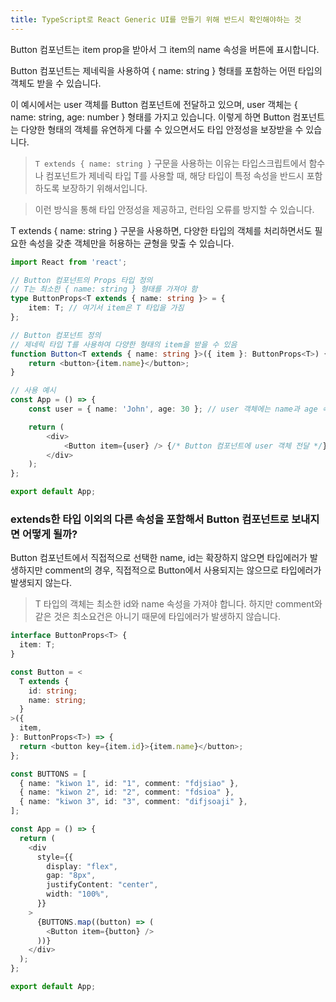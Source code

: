 ```yaml
---
title: TypeScript로 React Generic UI를 만들기 위해 반드시 확인해야하는 것
---
```


Button 컴포넌트는 item prop을 받아서 그 item의 name 속성을 버튼에 표시합니다. 

Button 컴포넌트는 제네릭을 사용하여 { name: string } 형태를 포함하는 어떤 타입의 객체도 받을 수 있습니다. 

이 예시에서는 user 객체를 Button 컴포넌트에 전달하고 있으며, user 객체는 { name: string, age: number } 형태를 가지고 있습니다. 이렇게 하면 Button 컴포넌트는 다양한 형태의 객체를 유연하게 다룰 수 있으면서도 타입 안정성을 보장받을 수 있습니다.

> `T extends { name: string }` 구문을 사용하는 이유는 타입스크립트에서 함수나 컴포넌트가 제네릭 타입 T를 사용할 때, 해당 타입이 특정 속성을 반드시 포함하도록 보장하기 위해서입니다. 

>이런 방식을 통해 타입 안정성을 제공하고, 런타임 오류를 방지할 수 있습니다. 

T extends { name: string } 구문을 사용하면, 다양한 타입의 객체를 처리하면서도 필요한 속성을 갖춘 객체만을 허용하는 균형을 맞출 수 있습니다.

```ts
import React from 'react';

// Button 컴포넌트의 Props 타입 정의
// T는 최소한 { name: string } 형태를 가져야 함
type ButtonProps<T extends { name: string }> = {
    item: T; // 여기서 item은 T 타입을 가짐
};

// Button 컴포넌트 정의
// 제네릭 타입 T를 사용하여 다양한 형태의 item을 받을 수 있음
function Button<T extends { name: string }>({ item }: ButtonProps<T>) {
    return <button>{item.name}</button>;
}

// 사용 예시
const App = () => {
    const user = { name: 'John', age: 30 }; // user 객체에는 name과 age 속성이 있음

    return (
        <div>
            <Button item={user} /> {/* Button 컴포넌트에 user 객체 전달 */}
        </div>
    );
};

export default App;

```


### extends한 타입 이외의 다른 속성을 포함해서 Button 컴포넌트로 보내지면 어떻게 될까?

Button 컴포넌트에서 직접적으로 선택한 name, id는 확장하지 않으면 타입에러가 발생하지만
comment의 경우, 직접적으로 Button에서 사용되지는 않으므로 타입에러가 발생되지 않는다.

> T 타입의 객체는 최소한 id와 name 속성을 가져야 합니다. 하지만 comment와 같은 것은 최소요건은 아니기 때문에 타입에러가 발생하지 않습니다.

```ts
interface ButtonProps<T> {
  item: T;
}

const Button = <
  T extends {
    id: string;
    name: string;
  }
>({
  item,
}: ButtonProps<T>) => {
  return <button key={item.id}>{item.name}</button>;
};

const BUTTONS = [
  { name: "kiwon 1", id: "1", comment: "fdjsiao" },
  { name: "kiwon 2", id: "2", comment: "fdsioa" },
  { name: "kiwon 3", id: "3", comment: "difjsoaji" },
];

const App = () => {
  return (
    <div
      style={{
        display: "flex",
        gap: "8px",
        justifyContent: "center",
        width: "100%",
      }}
    >
      {BUTTONS.map((button) => (
        <Button item={button} />
      ))}
    </div>
  );
};

export default App;

```
